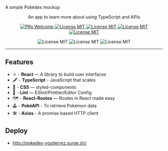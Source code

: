 A simple Pokédex mockup
</h1>

<p align="center">An app to learn more about using TypeScript and APIs</p>

<p align="center">
  <a href="http://makeapullrequest.com">
    <img src="https://img.shields.io/badge/PRs-welcome-brightgreen.svg?style=flat-square" alt="PRs Welcome">
  </a>
  <a href="https://opensource.org/licenses/MIT">
    <img src="https://img.shields.io/badge/license-MIT-blue.svg?style=flat-square" alt="License MIT">
    </a>
    <a href="https://opensource.org/licenses/MIT">
    <img src="https://img.shields.io/badge/license-MIT-blue.svg?style=flat-square" alt="License MIT">
    </a>
    <a href="https://opensource.org/licenses/MIT">
    <img src="https://img.shields.io/badge/license-MIT-blue.svg?style=flat-square" alt="License MIT">
    </a>
    <a href="https://opensource.org/licenses/MIT">
    <img src="https://img.shields.io/badge/license-MIT-blue.svg?style=flat-square" alt="License MIT">
    </a>

</p>

<p align="center">
    <img src="https://user-images.githubusercontent.com/62355596/82861680-796e5b00-9eeb-11ea-96dc-c950a0e90b82.gif" alt="License MIT">
    <img src="https://user-images.githubusercontent.com/62355596/82861903-1df09d00-9eec-11ea-8c98-b008bdb15a07.gif" alt="License MIT">
    <img src="https://img.shields.io/badge/license-MIT-blue.svg?style=flat-square" alt="License MIT">
</p>

<hr />

## Features

-   ⚛ - **React** — A library to build user interfaces
-   🖋 - **TypeScript** - JavaScript that scales
-   💅 - **CSS** — styled-components
-   💖 - **Lint** — ESlint/Prettier/Editor Config
-   🗺 - **React-Routes** — Routes in React made easy
-   🕹 - **PokéAPI** - To retrieve Pokémon data
-   🛠 - **Axios** - A promise based HTTP client

## Deploy

-   http://pokedex-vgutierrez.surge.sh/
